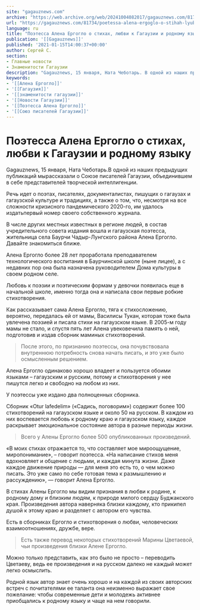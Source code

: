 ```yaml
---
site: "gagauznews.com"
archive: "https://web.archive.org/web/20241004082017/gagauznews.com/81734/poetessa-alena-ergoglo-o-stihah-lyubvi-k-gagauzii-i-rodnomu-yazyku.html"
url: "https://gagauznews.com/81734/poetessa-alena-ergoglo-o-stihah-lyubvi-k-gagauzii-i-rodnomu-yazyku.html"
language: ru
title: "Поэтесса Алена Ергогло о стихах, любви к Гагаузии и родному языку"
publication: '[[Gagauznews]]'
published: '2021-01-15T14:00:37+00:00'
author: Сергей С.
section:
- Главные новости
- Знаменитости Гагаузии
description: "Gagauznews, 15 января, Ната Чеботарь. В одной из наших предыдущих публикаций мы рассказали о Союзе писателей Гагаузии, объединившем в себе представителей творческой интеллигенции. Речь идет о поэтах, писателях, документалистах, пишущих о гагаузах и гагаузской культуре и традициях, а также о том, что, несмотря на все сложности кризисного пандемического 2020-го, им удалось издать первый номер своего собственного журнала. В числе других местных известных в регионе людей, в состав учредительного совета издания вошла и гагаузская поэтесса, жительница села Баурчи Чадыр-Лунгского района Алена Ергогло. Давайте знакомиться ближе. Алена Ергогло более 28 лет проработала преподавателем технологического воспитания в Баурчинской школе (ныне лицее), а с […]"
keywords:
- '[[Алена Ергогло]]'
- '[[Гагаузия]]'
- '[[знаменитости гагаузии]]'
- '[[Новости Гагаузии]]'
- '[[Поэтесса Алена Ергогло]]'
- '[[Союз писателей Гагаузии]]'
---
```


# Поэтесса Алена Ергогло о стихах, любви к Гагаузии и родному языку

Gagauznews, 15 января, Ната Чеботарь.В одной из наших предыдущих публикаций мырассказали о Союзе писателей Гагаузии, объединившем в себе представителей творческой интеллигенции.

Речь идет о поэтах, писателях, документалистах, пишущих о гагаузах и гагаузской культуре и традициях, а также о том, что, несмотря на все сложности кризисного пандемического 2020-го, им удалось издатьпервый номер своего собственного журнала.

В числе других местных известных в регионе людей, в состав учредительного совета издания вошла и гагаузская поэтесса, жительница села Баурчи Чадыр-Лунгского района Алена Ергогло. Давайте знакомиться ближе.

Алена Ергогло более 28 лет проработала преподавателем технологического воспитания в Баурчинской школе (ныне лицее), а с недавних пор она была назначена руководителем Дома культуры в своем родном селе.

Любовь к поэзии и поэтическим формам у девочки появилась еще в начальной школе, именно тогда она и написала свои первые робкие стихотворения.

Как рассказывает сама Алена Ергогло, тяга к стихосложению, вероятно, передалась ей от мамы, Василисы Тукан, которая тоже была увлечена поэзией и писала стихи на гагаузском языке. В 2005-м году мамы не стало, и спустя пять лет Алена увековечила память о ней, подготовив и издав сборник маминых стихотворений.

> После этого, по признанию поэтессы, она почувствовала внутреннюю потребность снова начать писать, и это уже было осмысленным решением.

Алена Ергогло одинаково хорошо владеет и пользуется обоими языками – гагаузским и русским, потому и стихотворения у нее пишутся легко и свободно на любом из них.

У поэтессы уже издано два полноценных сборника.

Сборник «Otur lafedelim» («Садись, поговорим») содержит более 100 стихотворений на гагаузском языке и около 50 на русском. В каждом из них воспевается любовь к родному краю и гагаузском языку, каждое раскрывает эмоциональное состояние автора в разные периоды жизни.

> Всего у Алены Ергогло более 500 опубликованных произведений.

«В моих стихах отражается то, что составляет мое мироощущение, миропонимание», – говорит поэтесса. «На написание стихов меня вдохновляет и общение с людьми, и каждая минута жизни. Даже каждое движение природы — для меня это есть то, о чем можно писать. Это уже само по себе готовая тема к размышлению и рассуждению», — говорит Алена Ергогло.

В стихах Алены Ергогло мы видим признания в любви к родине, к родному дому и близким людям, к природе милого сердцу Буджакского края. Произведения автора наверняка близки каждому, кто прикипел душой к этому краю и разделяет с автором его чувства.

Есть в сборниках Ергогло и стихотворения о любви, человеческих взаимоотношениях, дружбе, вере.

> Есть также перевод некоторых стихотворений Марины Цветаевой, чьи произведения близки Алене Ергогло.

Можно только представить, как это было не просто – переводить Цветаеву, ведь ее произведения и на русском далеко не каждый может легко осмыслить.

Родной язык автор знает очень хорошо и на каждой из своих авторских встреч с почитателями ее таланта она неизменно выражает свое пожелание: чтобы современные дети и молодежь активнее приобщались к родному языку и чаще на нем говорили.